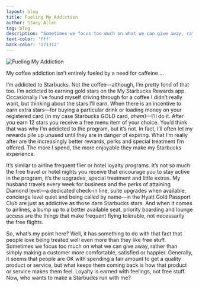 ```yaml
---
layout: blog
title: Fueling My Addiction
author: Stacy Allen
tag: blog
description: "Sometimes we focus too much on what we can give away, rather than simply making a customer more comfortable, satisfied or happier."
text-color: 'fff'
back-color: '171312'
---
```

![Fueling My Addiction](/img/blog/fueling-my-addiction.jpg)

My coffee addiction isn’t entirely fueled by a need for caffeine ...

I’m addicted to Starbucks. Not the coffee—although, I’m pretty fond of that too. I’m addicted to earning gold stars on the My Starbucks Rewards app. Occasionally I’ve found myself driving through for a coffee I didn’t really want, but thinking about the stars I’ll earn. When there is an incentive to earn extra stars—for buying a particular drink or loading money on your registered card (in my case Starbucks GOLD card, *ahem*)—I’ll do it. After you earn 12 stars you receive a free menu item of your choice. You’d think that was why I’m addicted to the program, but it’s not. In fact, I’ll often let my rewards pile up unused until they are in danger of expiring. What I’m really after are the increasingly better rewards, perks and special treatment I’m offered. The more I spend, the more enjoyable they make my Starbucks experience.  

It’s similar to airline frequent flier or hotel loyalty programs. It’s not so much the free travel or hotel nights you receive that encourage you to stay active in the program, it’s the upgrades, special treatment and little extras. My husband travels every week for business and the perks of attaining Diamond level—a dedicated check-in line, suite upgrades when available, concierge level quiet and being called by name—in the Hyatt Gold Passport Club are just as addictive as those darn Starbucks stars. And when it comes to airlines, a bump up to a better available seat, priority boarding and lounge access are the things that make frequent flying tolerable, not necessarily the free flights.

So, what’s my point here? Well, it has something to do with that fact that people love being treated well even more than they like free stuff. Sometimes we focus too much on what we can give away, rather than simply making a customer more comfortable, satisfied or happier. Generally, it seems that people are OK with spending a fair amount to get a quality product or service, but what keeps them coming back is how that product or service makes them feel. Loyalty is earned with feelings, not free stuff. Now, who wants to make a Starbucks run with me?
